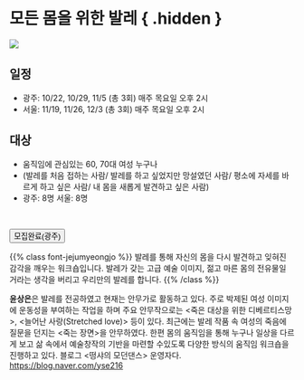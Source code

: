# 모든 몸을 위한 발레 { .hidden }

<div class="lg:flex">
<div class="lg:flex-1 lg:py-8">
<img class="lg:w-5/6 m-auto" src="/images/program_ballet.jpg">
<br/>
</div>

<div class="lg:flex-1 lg:px-8 lg:py-8 lg:mt-4">

## **일정**
 - 광주: 10/22, 10/29, 11/5 (총 3회) 매주 목요일 오후 2시
 - 서울: 11/19, 11/26, 12/3 (총 3회) 매주 목요일 오후 2시

## **대상**
 - 움직임에 관심있는 60, 70대 여성 누구나
 - (발레를 처음 접하는 사람/ 발레를 하고 싶었지만 망설였던 사람/ 평소에 자세를 바르게 하고 싶은 사람/ 내 몸을 새롭게 발견하고 싶은 사람)
 - 광주: 8명 서울: 8명

<br/>
<!--
<a href="https://docs.google.com/forms/d/1gzWicJ5ABR9rlSoKaYnit_mRPG31X2jyLoaWy-pP2DA/viewform?edit_requested=true" target="_blank">
<button class="bg-black text-white border border-black rounded p-1 over:bg-gray-10 over:text-black">광주/신청하기</button>
</a>
-->

<button class="bg-black text-white border border-black rounded p-1 over:bg-gray-10 over:text-black">모집완료(광주)</button>

</div>
</div>


{{% class font-jejumyeongjo %}}
발레를 통해 자신의 몸을 다시 발견하고 잊혀진 감각을 깨우는 워크숍입니다. 발레가 갖는 고급 예술 이미지, 젊고 마른 몸의 전유물일 거라는 생각을 버리고 우리만의 발레를 합니다.
{{% /class %}}


**윤상은**은 발레를 전공하였고 현재는 안무가로 활동하고 있다. 주로 박제된 여성 이미지에 운동성을 부여하는 작업을 하며 주요 안무작으로는 <죽은 대상을 위한 디베르티스망>, <늘어난 사랑(Stretched love)> 등이 있다. 최근에는 발레 작품 속 여성의 죽음에 질문을 던지는 <죽는 장면>을 안무하였다. 한편 몸의 움직임을 통해 누구나 일상을 다르게 보고 삶 속에서 예술창작의 기반을 마련할 수있도록 다양한 방식의 움직임 워크숍을 진행하고 있다. 블로그 <떵샤의 모던댄스> 운영자다.  https://blog.naver.com/yse216
